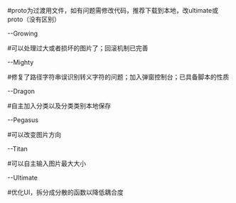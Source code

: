 #proto为过渡用文件，如有问题需修改代码，推荐下载到本地，改ultimate或proto（没有区别）

--Growing

#可以处理过大或者损坏的图片了；回滚机制已完善

--Mighty

#修复了路径字符串误识别转义字符的问题；加入弹窗控制台；已具备脚本的性质

--Dragon

#自主加入分类以及分类类别本地保存

--Pegasus

#可以改变图片方向

--Titan

#可以自主输入图片最大大小

--Ultimate

#优化UI，拆分成分散的函数以降低耦合度